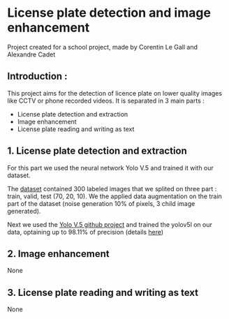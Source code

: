 # License plate detection and image enhancement

Project created for a school project, made by Corentin Le Gall and Alexandre Cadet

## Introduction :

This project aims for the detection of licence plate on lower quality images like CCTV or phone recorded videos. 
It is separated in 3 main parts : 
- License plate detection and extraction 
- Image enhancement 
- License plate reading and writing as text

## 1. License plate detection and extraction

For this part we used the neural network Yolo V.5 and trained it with our dataset. 

The <a href='https://github.com/Kernic/License_plate_detection_and_image_enhancement/tree/main/dataset'>dataset</a> contained 300 labeled images that we splited on three part : train, valid, test (70, 20, 10). We the applied data augmentation on the train part of the dataset (noise generation 10% of pixels, 3 child image generated).

Next we used the <a href='https://github.com/ultralytics/yolov5'>Yolo V.5 github project</a> and trained the yolov5l on our data, optaining up to 98.11% of precision (details <a href='https://wandb.ai/kernic/train/runs/2f8ncml1?workspace=user-kernic'>here</a>)

## 2. Image enhancement

None

## 3. License plate reading and writing as text

None
